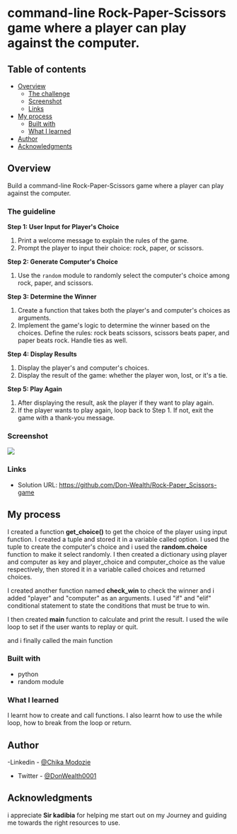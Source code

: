 # command-line Rock-Paper-Scissors game where a player can play against the computer.


## Table of contents

- [Overview](#overview)
  - [The challenge](#the-guideline)
  - [Screenshot](#screenshot)
  - [Links](#links)
- [My process](#my-process)
  - [Built with](#built-with)
  - [What I learned](#what-i-learned)
- [Author](#author)
- [Acknowledgments](#acknowledgments)


## Overview
  Build a command-line Rock-Paper-Scissors game where a player can play against the computer.


### The guideline

**Step 1: User Input for Player's Choice**
1. Print a welcome message to explain the rules of the game.
2. Prompt the player to input their choice: rock, paper, or scissors.

**Step 2: Generate Computer's Choice**
1. Use the `random` module to randomly select the computer's choice among rock, paper, and scissors.

**Step 3: Determine the Winner**
1. Create a function that takes both the player's and computer's choices as arguments.
2. Implement the game's logic to determine the winner based on the choices. Define the rules: rock beats scissors, scissors beats paper, and paper beats rock. Handle ties as well.

**Step 4: Display Results**
1. Display the player's and computer's choices.
2. Display the result of the game: whether the player won, lost, or it's a tie.

**Step 5: Play Again**
1. After displaying the result, ask the player if they want to play again.
2. If the player wants to play again, loop back to Step 1. If not, exit the game with a thank-you message.


### Screenshot

![](./Screenshot.jpg)

### Links

- Solution URL: https://github.com/Don-Wealth/Rock-Paper_Scissors-game

## My process

I created a function **get_choice()** to get the choice of the player using input function.
I created a tuple and stored it in a variable called option. I used the tuple to create the computer's choice and i used the **random.choice** function to make it select randomly. I then created a dictionary using player and computer as key and player_choice and computer_choice as the value respectively, then stored it in a variable called choices and returned choices.

I created another function named **check_win** to check the winner and i added "player" and "computer" as an arguments. I used "if" and "elif" conditional statement to state the conditions that must be true to win.

I then created **main** function to calculate and print the result. I used the wile loop to set if the user wants to replay or quit.

and i finally called the main function

### Built with

- python
- random module

### What I learned

I learnt how to create and call functions. I also learnt how to use the while loop, how to break from the loop or return.


## Author

-Linkedin - [@Chika Modozie](https://www.linkedin.com/in/chika-modozie-7a220424a/)
- Twitter - [@DonWealth0001](https://twitter.com/DonWealth0001)


## Acknowledgments

i appreciate **Sir kadibia** for helping me start out on my Journey and guiding me towards the right resources to use.

